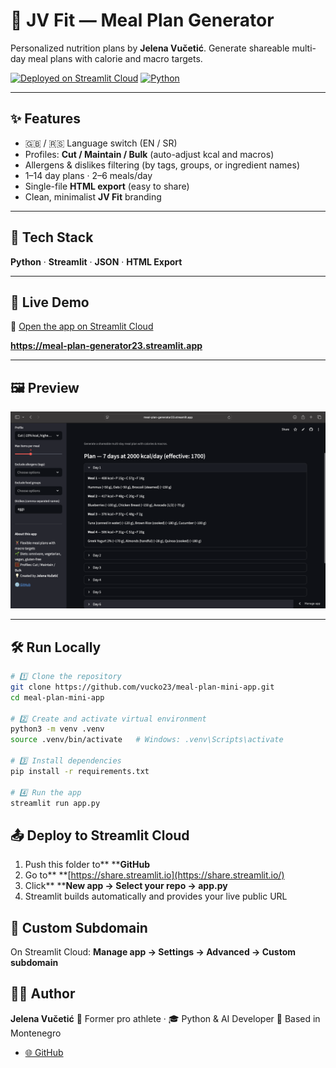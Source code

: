 
# 🥗 JV Fit — Meal Plan Generator

Personalized nutrition plans by **Jelena Vučetić**.
Generate shareable multi-day meal plans with calorie and macro targets.

[![Deployed on Streamlit Cloud](https://img.shields.io/badge/Deployed%20on-Streamlit%20Cloud-FF4B4B?logo=streamlit&logoColor=white)](https://meal-plan-generator23.streamlit.app)
[![Python](https://img.shields.io/badge/Python-3.13-blue?logo=python&logoColor=white)](https://www.python.org/)

---

## ✨ Features

- 🇬🇧 / 🇷🇸 Language switch (EN / SR)
- Profiles: **Cut / Maintain / Bulk** (auto-adjust kcal and macros)
- Allergens & dislikes filtering (by tags, groups, or ingredient names)
- 1–14 day plans · 2–6 meals/day
- Single-file **HTML export** (easy to share)
- Clean, minimalist **JV Fit** branding

---

## 🧠 Tech Stack

**Python** · **Streamlit** · **JSON** · **HTML Export**

---

## 🚀 Live Demo

🎯 [Open the app on Streamlit Cloud](https://meal-plan-generator23.streamlit.app)

**https://meal-plan-generator23.streamlit.app**

---

## 🖼️ Preview

![JV Fit App Preview](images/app_preview.png)

---

## 🛠️ Run Locally

```bash
# 1️⃣ Clone the repository
git clone https://github.com/vucko23/meal-plan-mini-app.git
cd meal-plan-mini-app

# 2️⃣ Create and activate virtual environment
python3 -m venv .venv
source .venv/bin/activate   # Windows: .venv\Scripts\activate

# 3️⃣ Install dependencies
pip install -r requirements.txt

# 4️⃣ Run the app
streamlit run app.py
```


## 📤 Deploy to Streamlit Cloud

1. Push this folder to** ****GitHub**
2. Go to** **[https://share.streamlit.io](https://share.streamlit.io/)
3. Click** ****New app → Select your repo → app.py**
4. Streamlit builds automatically and provides your live public URL

## 🔗 Custom Subdomain

On Streamlit Cloud:
**Manage app → Settings → Advanced → Custom subdomain**

## 👩‍💻 Author

**Jelena Vučetić**
🏀 Former pro athlete · 🎓 Python & AI Developer
📍 Based in Montenegro

* [🌐 GitHub](https://github.com/vucko23)
